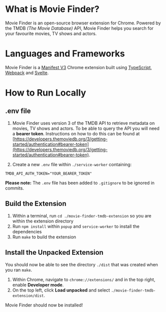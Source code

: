 # What is Movie Finder?

Movie Finder is an open-source browser extension for Chrome. Powered by the TMDB _(The Movie Database)_ API, Movie Finder helps you search for your favourite movies, TV shows and actors.

# Languages and Frameworks

Movie Finder is a [Manifest V3](https://developer.chrome.com/docs/extensions/mv3/intro/) Chrome extension built using [TypeScript](https://www.typescriptlang.org/), [Webpack](https://webpack.js.org) and [Svelte](https://svelte.dev/).

# How to Run Locally

## .env file

1. Movie Finder uses version 3 of the TMDB API to retrieve metadata on movies, TV shows and actors. To be able to query the API you will need a **bearer token**. Instructions on how to do this can be found at [https://developers.themoviedb.org/3/getting-started/authentication#bearer-token](https://developers.themoviedb.org/3/getting-started/authentication#bearer-token).

2. Create a new `.env` file within `./service-worker` containing:

```
TMDB_API_AUTH_TOKEN="YOUR_BEARER_TOKEN"
```

**Please note:** The `.env` file has been added to `.gitignore` to be ignored in commits.

## Build the Extension

1. Within a terminal, run `cd ./movie-finder-tmdb-extension` so you are within the extension directory
2. Run `npm install` within `popup` and `service-worker` to install the dependencies
3. Run `make` to build the extension

## Install the Unpacked Extension

You should now be able to see the directory `./dist` that was created when you ran `make`.

1. Within Chrome, navigate to `chrome://extensions/` and in the top right, enable **Developer mode**.
3. On the top left, click **Load unpacked** and select `./movie-finder-tmdb-extension/dist`.

Movie Finder should now be installed!
